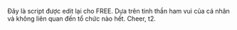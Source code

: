 Đây là script được edit lại cho FREE.
Dựa trên tinh thần ham vui của cá nhân và không liên quan đến tổ chức nào hết.
Cheer, t2.
